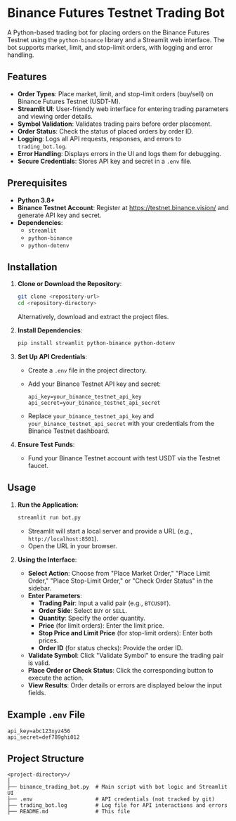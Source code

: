 # Binance Futures Testnet Trading Bot

A Python-based trading bot for placing orders on the Binance Futures Testnet using the `python-binance` library and a Streamlit web interface. The bot supports market, limit, and stop-limit orders, with logging and error handling.

## Features

- **Order Types**: Place market, limit, and stop-limit orders (buy/sell) on Binance Futures Testnet (USDT-M).
- **Streamlit UI**: User-friendly web interface for entering trading parameters and viewing order details.
- **Symbol Validation**: Validates trading pairs before order placement.
- **Order Status**: Check the status of placed orders by order ID.
- **Logging**: Logs all API requests, responses, and errors to `trading_bot.log`.
- **Error Handling**: Displays errors in the UI and logs them for debugging.
- **Secure Credentials**: Stores API key and secret in a `.env` file.

## Prerequisites

- **Python 3.8+**
- **Binance Testnet Account**: Register at https://testnet.binance.vision/ and generate API key and secret.
- **Dependencies**:
  - `streamlit`
  - `python-binance`
  - `python-dotenv`

## Installation

1. **Clone or Download the Repository**:

   ```bash
   git clone <repository-url>
   cd <repository-directory>
   ```

   Alternatively, download and extract the project files.

2. **Install Dependencies**:

   ```bash
   pip install streamlit python-binance python-dotenv
   ```

3. **Set Up API Credentials**:

   - Create a `.env` file in the project directory.
   - Add your Binance Testnet API key and secret:

     ```
     api_key=your_binance_testnet_api_key
     api_secret=your_binance_testnet_api_secret
     ```
   - Replace `your_binance_testnet_api_key` and `your_binance_testnet_api_secret` with your credentials from the Binance Testnet dashboard.

4. **Ensure Test Funds**:

   - Fund your Binance Testnet account with test USDT via the Testnet faucet.

## Usage

1. **Run the Application**:

   ```bash
   streamlit run bot.py
   ```

   - Streamlit will start a local server and provide a URL (e.g., `http://localhost:8501`).
   - Open the URL in your browser.

2. **Using the Interface**:

   - **Select Action**: Choose from "Place Market Order," "Place Limit Order," "Place Stop-Limit Order," or "Check Order Status" in the sidebar.
   - **Enter Parameters**:
     - **Trading Pair**: Input a valid pair (e.g., `BTCUSDT`).
     - **Order Side**: Select `BUY` or `SELL`.
     - **Quantity**: Specify the order quantity.
     - **Price** (for limit orders): Enter the limit price.
     - **Stop Price and Limit Price** (for stop-limit orders): Enter both prices.
     - **Order ID** (for status checks): Provide the order ID.
   - **Validate Symbol**: Click "Validate Symbol" to ensure the trading pair is valid.
   - **Place Order or Check Status**: Click the corresponding button to execute the action.
   - **View Results**: Order details or errors are displayed below the input fields.

## Example `.env` File

```plaintext
api_key=abc123xyz456
api_secret=def789ghi012
```

## 

## 

## Project Structure

```
<project-directory>/
│
├── binance_trading_bot.py  # Main script with bot logic and Streamlit UI
├── .env                    # API credentials (not tracked by git)
├── trading_bot.log         # Log file for API interactions and errors
├── README.md               # This file
```

## 